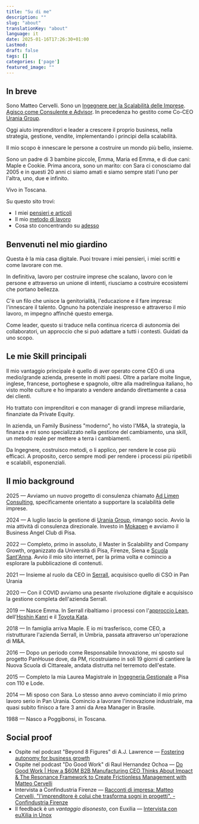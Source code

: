 ```yaml
---
title: "Su di me"
description: ""
slug: "about"
translationKey: "about"
language: it
date: 2025-01-16T17:26:30+01:00
Lastmod: 
draft: false 
tags: []
categories: ['page']
featured_image: ""
---
```

## In breve

Sono Matteo Cervelli. Sono un [Ingegnere per la Scalabilità delle Imprese](/work/business-scalability-engineer). [Agisco come Consulente e Advisor](/work). In precedenza ho gestito come Co-CEO [Urania Group](https://urania.group).

Oggi aiuto imprenditori e leader a crescere il proprio business, nella strategia, gestione, vendite, implementando i principi della scalabilità.

Il mio scopo è innescare le persone a costruire un mondo più bello, insieme.

Sono un padre di 3 bambine piccole, Emma, Maria ed Emma, e di due cani: Maple e Cookie. Prima ancora, sono un marito: con Sara ci conosciamo dal 2005 e in questi 20 anni ci siamo amati e siamo sempre stati l'uno per l'altra, uno, due e infinito.

Vivo in Toscana.

Su questo sito trovi:
- I miei [pensieri e articoli](/posts)
- Il mio [metodo di lavoro](/work)
- Cosa sto concentrando su [adesso](/now)

## Benvenuti nel mio giardino
Questa è la mia casa digitale. Puoi trovare i miei pensieri, i miei scritti e come lavorare con me.

In definitiva, lavoro per costruire imprese che scalano, lavoro con le persone e attraverso un unione di intenti, riusciamo a costruire ecosistemi che portano bellezza.

C'è un filo che unisce la genitorialità, l'educazione e il fare impresa: l'innescare il talento. Ognuno ha potenziale inespresso e attraverso il mio lavoro, m impegno affinché questo emerga. 

Come leader, questo si traduce nella continua ricerca di autonomia dei collaboratori, un approccio che si può adattare a tutti i contesti. Guidati da uno scopo.

## Le mie Skill principali
Il mio vantaggio principale è quello di aver operato come CEO di una medio/grande azienda, presente in molti paesi. Oltre a parlare molte lingue, inglese, francese, portoghese e spagnolo, oltre alla madrelingua italiano, ho visto molte culture e ho imparato a vendere andando direttamente a casa dei clienti.

Ho trattato con imprenditori e con manager di grandi imprese miliardarie, finanziate da Private Equity. 

In azienda, un Family Business "moderno", ho visto l'M&A, la strategia, la finanza e mi sono specializzato nella gestione del cambiamento, una skill, un metodo reale per mettere a terra i cambiamenti.

Da Ingegnere, costruisco metodi, o li applico, per rendere le cose più efficaci. A proposito, cerco sempre modi per rendere i processi più ripetibili e scalabili, esponenziali.


## Il mio background

2025 — Avviamo un nuovo progetto di consulenza chiamato [Ad Limen Consulting](https://adlimen.com), specificamente orientato a supportare la scalabilità delle imprese.

2024 — A luglio lascio la gestione di [Urania Group](https://www.urania.group), rimango socio. Avvio la mia attività di consulenza direzionale. Investo in [Mokapen](https://mokapen.it) e avviamo il Business Angel Club di Pisa.

2022 — Completo, primo in assoluto, il Master in Scalability and Company Growth, organizzato da Università di Pisa, Firenze, Siena e [Scuola Sant'Anna](https://www.santannapisa.it/en). Avvio il mio sito internet, per la prima volta e comincio a esplorare la pubblicazione di contenuti.

2021 — Insieme al ruolo da CEO in [Serrall](https://www.serrall.com), acquisisco quello di CSO in Pan Urania

2020 — Con il COVID avviamo una pesante rivoluzione digitale e acquisisco la gestione completa dell'azienda Serrall.

2019 — Nasce Emma. In Serrall ribaltiamo i processi con l'[approccio Lean](https://www.lean.org/explore-lean/what-is-lean/), dell'[Hoshin Kanri](https://kanbanize.com/lean-management/hoshin-kanri/what-is-hoshin-kanri) e il [Toyota Kata](https://www.toyota-global.com/company/toyota_traditions/quality/mar_apr_2008.html).

2018 — In famiglia arriva Maple. E io mi trasferisco, come CEO, a ristrutturare l'azienda Serrall, in Umbria, passata attraverso un'operazione di M&A.

2016 — Dopo un periodo come Responsabile Innovazione, mi sposto sul progetto PanHouse dove, da PM, ricostruiamo in soli 19 giorni di cantiere la Nuova Scuola di Cittareale, andata distrutta nel terremoto dell'estate.

2015 — Completo la mia Laurea Magistrale in [Ingegneria Gestionale](https://www.unipi.it/index.php/english/course/10275) a Pisa con 110 e Lode.

2014 — Mi sposo con Sara. Lo stesso anno avevo cominciato il mio primo lavoro serio in Pan Urania. Comincio a lavorare l'innovazione industriale, ma quasi subito finisco a fare 3 anni da Area Manager in Brasile.

1988 — Nasco a Poggibonsi, in Toscana.


## Social proof
- Ospite nel podcast "Beyond 8 Figures" di A.J. Lawrence — [Fostering autonomy for business growth](https://beyond8figures.com/podcast_episode/fostering-autonomy-for-business-growth-with-matteo-cervelli-urania/)
- Ospite nel podcast "Do Good Work" di Raul Hernandez Ochoa — [Do Good Work \| How a $60M B2B Manufacturing CEO Thinks About Impact & The Resonance Framework to Create Frictionless Management with Matteo Cervelli](https://dogoodwork.io/blog/how-a-60m-b2b-manufacturing-ceo-thinks-about-impact-the-resonance-framework-to-create-frictionless-management-with-matteo-cervelli)
- Intervista a Confindustria Firenze — [Racconti di impresa: Matteo Cervelli, "l'imprenditore è colui che trasforma sogni in progetti". - Confindustria Firenze](https://www.confindustriafirenze.it/racconti-di-impresa-matteo-cervelli-limprenditore-e-colui-che-trasforma-sogni-in-progetti/)
- Il feedback è un *vantaggio disonesto*, con Euxilia — [Intervista con euXilia in Unox](https://www.linkedin.com/posts/euxilia_euxilia-performancebypeople-feedbacksystem-activity-7110580430386475008-9FPp/)